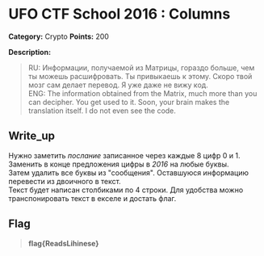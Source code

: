 
 # UFO CTF School 2016 : Columns

 **Category:** Crypto **Points:** 200

 **Description:**
 >   RU: Информации, получаемой из Матрицы, гораздо больше, чем ты можешь расшифровать. Ты привыкаешь к этому. Скоро твой мозг сам делает перевод. Я уже даже не вижу код.  
 >  	ENG: The information obtained from the Matrix, much more than you can decipher. You get used to it. Soon, your brain makes the translation itself. I do not even see the code.


 ## Write_up

Нужно заметить *послание* записанное через каждые 8 цифр 0 и 1.  
Заменить в конце предложения цифры в *2016* на любые буквы.  
Затем удалить все буквы из "сообщения". Оставшуюся информацию перевести из двоичного в текст.  
Текст будет написан столбиками по 4 строки. Для удобства можно транспонировать текст в екселе и достать флаг.

 ## Flag

> **flag{ReadsLihinese}**
